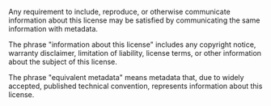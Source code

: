 Any requirement to include, reproduce, or otherwise communicate information about this license may be satisfied by communicating the same information with metadata.

The phrase "information about this license" includes any copyright notice, warranty disclaimer, limitation of liability, license terms, or other information about the subject of this license.

The phrase "equivalent metadata" means metadata that, due to widely accepted, published technical convention, represents information about this license.
